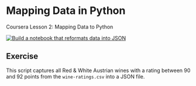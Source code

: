 # Mapping Data in Python
Coursera Lesson 2: Mapping Data to Python

[![Build a notebook that reformats data into JSON](https://img.youtube.com/vi/OWs_z01hNKA/0.jpg)](https://youtu.be/OWs_z01hNKA "Build a notebook that reformats data into JSON")

## Exercise
This script captures all Red & White Austrian wines with a rating between 90 and 92 points from the `wine-ratings.csv` into a JSON file.